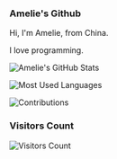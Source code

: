 ### Amelie's Github

Hi, I'm Amelie, from China.

I love programming.

![Amelie's GitHub Stats](https://github-readme-stats.vercel.app/api?username=ImAmelie&theme=blue-green&show_icons=true)

![Most Used Languages](https://github-readme-stats.vercel.app/api/top-langs/?username=ImAmelie&layout=compact&theme=blue-green&show_icons=true)

![Contributions](http://github-readme-streak-stats.herokuapp.com/?user=ImAmelie&theme=gruvbox&locale=zh_Hans)

### Visitors Count

![Visitors Count](http://profile-counter.glitch.me/ImAmelie/count.svg)
